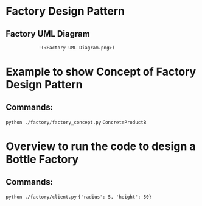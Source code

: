 # Factory Design Pattern

## Factory UML Diagram 
                !(<Factory UML Diagram.png>)


# Example to show Concept of Factory Design Pattern

## Commands:
`python ./factory/factory_concept.py`
`ConcreteProductB`

# Overview to run the code to design a Bottle Factory

## Commands:
`python ./factory/client.py`
`{'radius': 5, 'height': 50}`